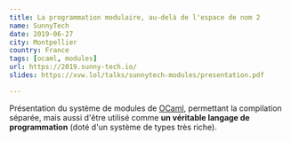 ```yaml
---
title: La programmation modulaire, au-delà de l'espace de nom 2
name: SunnyTech
date: 2019-06-27
city: Montpellier
country: France
tags: [ocaml, modules]
url: https://2019.sunny-tech.io/
slides: https://xvw.lol/talks/sunnytech-modules/presentation.pdf

---
```


Présentation du système de modules de [OCaml](https://ocaml.org),
permettant la compilation séparée, mais aussi d'être utilisé comme
**un véritable langage de programmation** (doté d'un système de types
très riche).
